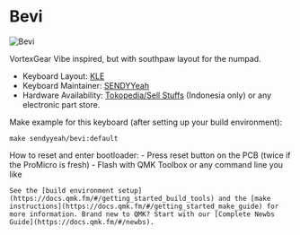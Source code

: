 # Bevi

![Bevi](https://i.imgur.com/i3fpHgC.png)

VortexGear Vibe inspired, but with southpaw layout for the numpad.

* Keyboard Layout: [KLE](http://www.keyboard-layout-editor.com/#/gists/dd70b976b25180acf42ef0943c102a60)
* Keyboard Maintainer: [SENDYYeah](https://github.com/sendyyeah)
* Hardware Availability: [Tokopedia/Sell Stuffs](https://tokopedia.com/sell-stuffs) (Indonesia only) or any electronic part store.

Make example for this keyboard (after setting up your build environment):

    make sendyyeah/bevi:default

How to reset and enter bootloader:
    - Press reset button on the PCB (twice if the ProMicro is fresh)
    - Flash with QMK Toolbox or any command line you like

    See the [build environment setup](https://docs.qmk.fm/#/getting_started_build_tools) and the [make instructions](https://docs.qmk.fm/#/getting_started_make_guide) for more information. Brand new to QMK? Start with our [Complete Newbs Guide](https://docs.qmk.fm/#/newbs).
